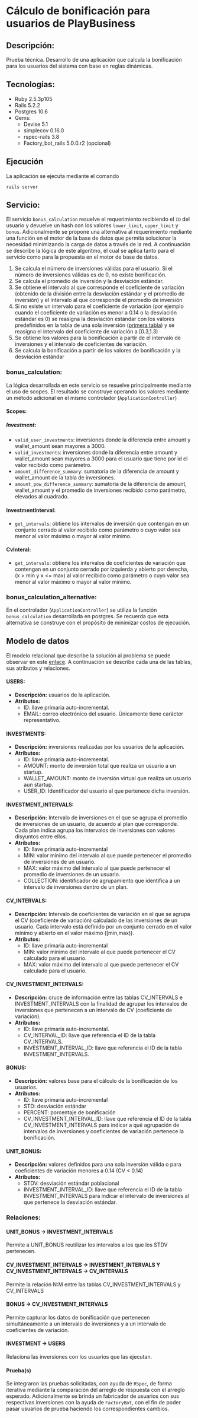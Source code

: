 # Cálculo de bonificación para usuarios de PlayBusiness
## Descripción:
Prueba técnica. Desarrollo de una aplicación que calcula la bonificación para los usuarios del sistema con base en reglas dinámicas.
## Tecnologías:
* Ruby 2.5.3p105
* Rails 5.2.2
* Postgres 10.6
* Gems:
    * Devise 5.1
    * simplecov 0.16.0
    * rspec-rails 3.8
    * Factory_bot_rails 5.0.0.r2 (opcional)
## Ejecución
La aplicación se ejecuta mediante el comando
```
rails server
```
## Servicio:
El servicio `bonus_calculation` resuelve el requerimiento recibiendo el `ID` del usuario y devuelve un hash con los valores `lower_limit`, `upper_limit` y `bonus`. Adicionalmente se propone una alternativa al requerimiento mediante una función en el motor de la base de datos que permita solucionar la necesidad minimizando la carga de datos a través de la red. A continuación se describe la lógica de este algoritmo, el cual se aplica tanto para el servicio como para la propuesta en el motor de base de datos.
1. Se calcula el número de inversiones válidas para el usuario. Si el número de inversiones válidas es de 0, no existe bonificación.
2. Se calcula el promedio de inversión y la desviación estándar.
3. Se obtiene el intervalo al que corresponde el coeficiente de variación (obtenido de la división entre la desviación estándar y el promedio de inversión) y el intervalo al que corresponde el promedio de inversión
4. Si no existe un intervalo para el coeficiente de variación (por ejemplo cuando el coeficiente de variación es menor a 0.14 o la  desviación estándar es 0) se reasigna la desviación estándar con los valores predefinidos en la tabla de una sola inversión ([primera tabla](https://docs.google.com/spreadsheets/d/1xGovhmmAhFAbkWAhlaULOZk5QNJoEceSsS4BAal_S2U/edit)) y se reasigna el intervalo del coeficiente de variación a [0.3,1.3)
5. Se obtiene los valores para la bonificación a partir de el intervalo de inversiones y el intervalo de coeficientes de variación.
6. Se calcula la bonificación a partir de los valores de bonificación y la desviación estándar

### bonus_calculation:
La lógica desarrollada en este servicio se resuelve principalmente mediante el uso de scopes. El resultado se construye operando los valores mediante un método adicional en el mismo controlador (`ApplicationController`)
#### Scopes:
##### Investment:
* `valid_user_investments`: inversiones donde la diferencia entre amount y wallet_amount sean mayores a 3000.
* `valid_investments`: inversiones donde la diferencia entre amount y wallet_amount sean mayores a 3000 para el usuario que tiene por id el valor recibido como parámetro.
* `amount_difference_summary`: sumatoria de la diferencia de amount y wallet_amount de la tabla de inversiones.
* `amount_pow_difference_summary`: sumatoria de la diferencia de amount, wallet_amount y el promedio de inversiones recibido como parámetro, elevados al cuadrado.
#### InvestmentInterval:
* `get_intervals`: obtiene los intervalos de inversión que contengan en un conjunto cerrado al valor recibido como parámetro o cuyo valor sea menor al valor máximo o mayor al valor mínimo.
#### CvInteral:
* `get_intervals`: obtiene los intervalos de coeficientes de variación que contengan en un conjunto cerrado por izquierda y abierto por derecha, (x > min y x <= max) al valor recibido como parámetro o cuyo valor sea menor al valor máximo o mayor al valor mínimo.

### bonus_calculation_alternative:
En el controlador (`ApplicationController`) se utiliza la función `bonus_calculation` desarrollada en postgres. Se recuerda que esta alternativa se construye con el propósito de minimizar costos de ejecución.

## Modelo de datos
El modelo relacional que describe la solución al problema se puede observar en este [enlace](https://drive.google.com/file/d/1hKTG_8SAtIJOQH_FTPUcIFsgNN2c1ulm/preview). A continuación se describe cada una de las tablas, sus atributos y relaciones.
#### USERS:
- **Descripción:** usuarios de la aplicación.
- **Atributos:**
  - ID: llave primaria auto-incremental.
  - EMAIL: correo electrónico del usuario. Únicamente tiene carácter representativo.
#### INVESTMENTS:
- **Descripción:** inversiones realizadas por los usuarios de la aplicación.
- **Atributos:**
  - ID: llave primaria auto-incremental.
  - AMOUNT: monto de inversión total que realiza un usuario a un startup.
  - WALLET_AMOUNT: monto de inversión virtual que realiza un usuario aun startup.
  - USER_ID: Identificador del usuario al que pertenece dicha inversión.
#### INVESTMENT_INTERVALS:
- **Descripción:** Intervalo de inversiones en el que se agrupa el promedio de inversiones de un usuario, de acuerdo al plan que corresponde. Cada plan indica agrupa los intervalos de inversiones con valores disyuntos entre ellos.
- **Atributos:**
  - ID: llave primaria auto-incremental
  - MIN: valor mínimo del intervalo al que puede pertenecer el promedio de inversiones de un usuario.
  - MAX: valor máximo del intervalo al que puede pertenecer el promedio de inversiones de un usuario.
  - COLLECTION: identificador de agrupamiento que identifica a un intervalo de inversiones dentro de un plan.
#### CV_INTERVALS:
- **Descripción:** Intervalo de coeficientes de variación en el que se agrupa el CV (coeficiente de variación) calculado de las inversiones de un usuario. Cada intervalo está definido por un conjunto cerrado en el valor mínimo y abierto en el valor máximo ([min,max)).
- **Atributos:**
  - ID: llave primaria auto-incremental
  - MIN: valor mínimo del intervalo al que puede pertenecer el CV calculado para el usuario.
  - MAX: valor máximo del intervalo al que puede pertenecer el CV calculado para el usuario.
#### CV_INVESTMENT_INTERVALS:
- **Descripción:** cruce de información entre las tablas CV_INTERVALS e INVESTMENT_INTERVALS con la finalidad de agrupar los intervalos de inversiones que pertenecen a un intervalo de CV (coeficiente de variación).
- **Atributos:**
  - ID: llave primaria auto-incremental.
  - CV_INTERVAL_ID: llave que referencia el ID de la tabla CV_INTERVALS.
  - INVESTMENT_INTERVAL_ID: llave que referencia el ID de la tabla INVESTMENT_INTERVALS.
#### BONUS:
- **Descripción:** valores base para el cálculo de la bonificación de los usuarios.
- **Atributos:**
  - ID: llave primaria auto-incremental
  - STD: desviación estándar
  - PERCENT: porcentaje de bonificación
  - CV_INVESTMENT_INTERVAL_ID: llave que referencia el ID de la tabla CV_INVESTMENT_INTERVALS para indicar a qué agrupación de intervalos de inversiones y coeficientes de variación pertenece la bonificación.
#### UNIT_BONUS:
- **Descripción:** valores definidos para una sola inversión válida o para coeficientes de variación menores a 0.14 (CV < 0.14)
- **Atributos:**
  - STDV: desviación estándar poblacional
  - INVESTMENT_INTERVAL_ID: llave que referencia el ID de la tabla INVESTMENT_INTERVALS para indicar el intervalo de inversiones al que pertenece la desviación estándar.
  
### Relaciones:
#### UNIT_BONUS -> INVESTMENT_INTERVALS
Permite a UNIT_BONUS reutilizar los intervalos a los que los STDV pertenecen.
#### CV_INVESTMENT_INTERVALS -> INVESTMENT_INTERVALS Y CV_INVESTMENT_INTERVALS -> CV_INTERVALS
Permite la relación N:M entre las tablas CV_INVESTMENT_INTERVALS y CV_INTERVALS
#### BONUS -> CV_INVESTMENT_INTERVALS
Permite capturar los datos de bonificación que pertenecen simultáneamente a un intervalo de inversiones y a un intervalo de coeficientes de variación.
#### INVESTMENT -> USERS
Relaciona las inversiones con los usuarios que las ejecutan.

#### Prueba(s)
Se integraron las pruebas solicitadas, con ayuda de `RSpec`, de forma iterativa mediante la comparación del arreglo de respuesta con el arreglo esperado. Adicionalmente se brinda un fabricador de usuarios con sus respectivas inversiones con la ayuda de `FactoryBot`, con el fin de poder pasar usuarios de prueba haciendo los correspondientes cambios.
